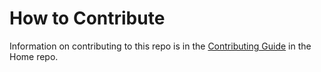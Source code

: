 How to Contribute
======
Information on contributing to this repo is in the [Contributing Guide](https://github.com/AndcultureCode/AndcultureCode/blob/main/CONTRIBUTING.md) in the Home repo.